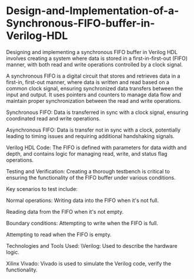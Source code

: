 # Design-and-Implementation-of-a-Synchronous-FIFO-buffer-in-Verilog-HDL

Designing and implementing a synchronous FIFO buffer in Verilog HDL involves creating a system where data is stored in a first-in-first-out (FIFO) manner, with both read and write operations controlled by a clock signal.


A synchronous FIFO is a digital circuit that stores and retrieves data in a first-in, first-out manner, where data is written and read based on a common clock signal, ensuring synchronized data transfers between the input and output.
It uses pointers and counters to manage data flow and maintain proper synchronization between the read and write operations.


Synchronous FIFO: Data is transferred in sync with a clock signal, ensuring coordinated read and write operations.

Asynchronous FIFO: Data is transfer not in sync with a clock, potentially leading to timing issues and requiring additional handshaking signals.

Verilog HDL Code:
The FIFO is defined with parameters for data width and depth, and contains logic for managing read, write, and status flag operations.

Testing and Verification:
Creating a thorough testbench is critical to ensuring the functionality of the FIFO buffer under various conditions.

Key scenarios to test include:

Normal operations:
Writing data into the FIFO when it's not full.

Reading data from the FIFO when it's not empty.

Boundary conditions:
Attempting to write when the FIFO is full.

Attempting to read when the FIFO is empty.

Technologies and Tools Used:
\Verilog: Used to describe the hardware logic.

Xilinx Vivado: Vivado is used to simulate the Verilog code, verify the functionality.

